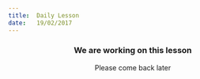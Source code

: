 ```yaml
---
title:  Daily Lesson
date:   19/02/2017
---
```


### <center>We are working on this lesson</center>
<center>Please come back later</center>